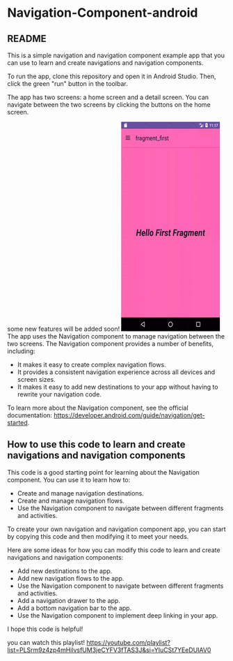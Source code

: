 # Navigation-Component-android
## README

This is a simple navigation and navigation component example app that you can use to learn and create navigations and navigation components.

To run the app, clone this repository and open it in Android Studio. Then, click the green "run" button in the toolbar.

The app has two screens: a home screen and a detail screen. You can navigate between the two screens by clicking the buttons on the home screen.

some new features will be added soon!
![img](preview/device-2023-10-15-111757.gif)
The app uses the Navigation component to manage navigation between the two screens. The Navigation component provides a number of benefits, including:

* It makes it easy to create complex navigation flows.
* It provides a consistent navigation experience across all devices and screen sizes.
* It makes it easy to add new destinations to your app without having to rewrite your navigation code.

To learn more about the Navigation component, see the official documentation: https://developer.android.com/guide/navigation/get-started.

## How to use this code to learn and create navigations and navigation components

This code is a good starting point for learning about the Navigation component. You can use it to learn how to:

* Create and manage navigation destinations.
* Create and manage navigation flows.
* Use the Navigation component to navigate between different fragments and activities.

To create your own navigation and navigation component app, you can start by copying this code and then modifying it to meet your needs.

Here are some ideas for how you can modify this code to learn and create navigations and navigation components:

* Add new destinations to the app.
* Add new navigation flows to the app.
* Use the Navigation component to navigate between different fragments and activities.
* Add a navigation drawer to the app.
* Add a bottom navigation bar to the app.
* Use the Navigation component to implement deep linking in your app.

I hope this code is helpful!

you can watch this playlist!
https://youtube.com/playlist?list=PLSrm9z4zp4mHilvsfUM3jeCYFV3fTAS3J&si=YIuCSt7YEeDUIAV0
